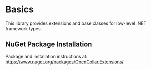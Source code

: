 # Basics

This library provides extensions and base classes for low-level .NET framework
types.

## NuGet Package Installation

Package and installation instructions at: https://www.nuget.org/packages/OpenCollar.Extensions/